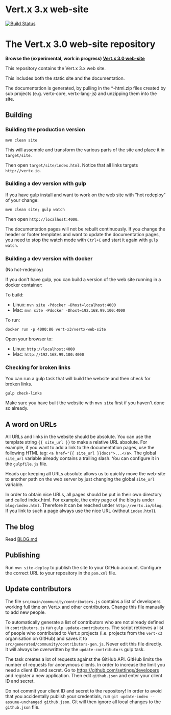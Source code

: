 # Vert.x 3.x web-site

[![Build Status](https://vertx.ci.cloudbees.com/buildStatus/icon?job=vert.x3-website)](https://vertx.ci.cloudbees.com/view/vert.x-3/job/vert.x3-website/)

# The Vert.x 3.0 web-site repository

**Browse the (experimental, work in progress) [Vert.x 3.0 web-site](http://vert-x3.github.io/)**

This repository contains the Vert.x 3.x web site.

This includes both the static site and the documentation.

The documentation is generated, by pulling in the *-html.zip files created by sub projects (e.g. vertx-core, vertx-lang-js)
and unzipping them into the site.

## Building

### Building the production version

    mvn clean site

This will assemble and transform the various parts of the site and place it in `target/site`.

Then open `target/site/index.html`. Notice that all links targets `http://vertx.io`.

### Building a dev version with gulp

If you have gulp install and want to work on the web site with "hot redeploy" of your change:

    mvn clean site; gulp watch

Then open `http://localhost:4000`.

The documentation pages will not be rebuilt continuously. If you change the header or footer templates and
want to update the documentation pages, you need to stop the watch mode with `Ctrl+C` and start it again
with `gulp watch`.

### Building a dev version with docker

(No hot-redeploy)

If you don't have gulp, you can build a version of the web site running in a docker container:

To build:
* Linux: `mvn site -Pdocker -Dhost=localhost:4000`
* Mac: `mvn site -Pdocker -Dhost=192.168.99.100:4000`

To run:

    docker run -p 4000:80 vert-x3/vertx-web-site

Open your browser to:
* Linux: `http://localhost:4000`
* Mac: `http://192.168.99.100:4000`

### Checking for broken links

You can run a gulp task that will build the website and then check for broken links.

    gulp check-links

Make sure you have built the website with `mvn site` first if you haven't done so already.

## A word on URLs

All URLs and links in the website should be absolute. You can use the template
string `{{ site_url }}` to make a relative URL absolute. For example, if you
want to add a link to the documentation pages, use the following HTML tag:
`<a href="{{ site_url }}docs">...</a>`. The global `site_url` variable already
contains a trailing slash. You can configure it in the `gulpfile.js` file.

Heads up: keeping all URLs absolute allows us to quickly move the web-site to another
path on the web server by just changing the global `site_url` variable.

In order to obtain nice URLs, all pages should be put in their own directory and
called index.html. For example, the entry page of the blog is under
`blog/index.html`. Therefore it can be reached under `http://vertx.io/blog`. If
you link to such a page always use the nice URL (without `index.html`).

## The blog

Read [BLOG.md](BLOG.md)

## Publishing

Run `mvn site-deploy` to publish the site to your GitHub account. Configure the
correct URL to your repository in the `pom.xml` file.

## Update contributors

The file `src/main/community/contributors.js` contains a list of developers
working full time on Vert.x and other contributors. Change this file manually
to add new people.

To automatically generate a list of contributors who are not already defined
in `contributors.js` run `gulp update-contributors`. The script retrieves a list
of people who contributed to Vert.x projects (i.e. projects from the `vert-x3`
organisation on GitHub) and saves it to `src/generated/community/contributors-gen.js`.
Never edit this file directly. It will always be overwritten by the
`update-contributors` gulp task.

The task creates a lot of requests against the GitHub API. GitHub limits
the number of requests for anonymous clients. In order to increase the limit
you need a client ID and secret. Go to <https://github.com/settings/developers>
and register a new application. Then edit `github.json` and enter your client ID
and secret.

Do not commit your client ID and secret to the repository! In order to
avoid that you accidentally publish your credentials, run
`git update-index --assume-unchanged github.json`. Git will then ignore all
local changes to the `github.json` file.
